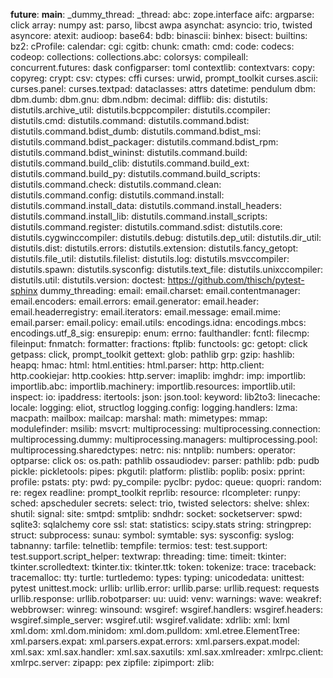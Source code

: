 __future__:
__main__:
_dummy_thread:
_thread:
abc: zope.interface
aifc:
argparse: click
array: numpy
ast: parso, libcst awpa
asynchat:
asyncio: trio, twisted
asyncore:
atexit:
audioop:
base64:
bdb:
binascii:
binhex:
bisect:
builtins:
bz2:
cProfile:
calendar:
cgi:
cgitb:
chunk:
cmath:
cmd:
code:
codecs:
codeop:
collections:
collections.abc:
colorsys:
compileall:
concurrent.futures: dask
configparser: toml
contextlib:
contextvars:
copy:
copyreg:
crypt:
csv:
ctypes: cffi
curses: urwid, prompt_toolkit
curses.ascii:
curses.panel:
curses.textpad:
dataclasses: attrs
datetime: pendulum
dbm:
dbm.dumb:
dbm.gnu:
dbm.ndbm:
decimal:
difflib:
dis:
distutils:
distutils.archive_util:
distutils.bcppcompiler:
distutils.ccompiler:
distutils.cmd:
distutils.command:
distutils.command.bdist:
distutils.command.bdist_dumb:
distutils.command.bdist_msi:
distutils.command.bdist_packager:
distutils.command.bdist_rpm:
distutils.command.bdist_wininst:
distutils.command.build:
distutils.command.build_clib:
distutils.command.build_ext:
distutils.command.build_py:
distutils.command.build_scripts:
distutils.command.check:
distutils.command.clean:
distutils.command.config:
distutils.command.install:
distutils.command.install_data:
distutils.command.install_headers:
distutils.command.install_lib:
distutils.command.install_scripts:
distutils.command.register:
distutils.command.sdist:
distutils.core:
distutils.cygwinccompiler:
distutils.debug:
distutils.dep_util:
distutils.dir_util:
distutils.dist:
distutils.errors:
distutils.extension:
distutils.fancy_getopt:
distutils.file_util:
distutils.filelist:
distutils.log:
distutils.msvccompiler:
distutils.spawn:
distutils.sysconfig:
distutils.text_file:
distutils.unixccompiler:
distutils.util:
distutils.version:
doctest: https://github.com/thisch/pytest-sphinx
dummy_threading:
email:
email.charset:
email.contentmanager:
email.encoders:
email.errors:
email.generator:
email.header:
email.headerregistry:
email.iterators:
email.message:
email.mime:
email.parser:
email.policy:
email.utils:
encodings.idna:
encodings.mbcs:
encodings.utf_8_sig:
ensurepip:
enum:
errno:
faulthandler:
fcntl:
filecmp:
fileinput:
fnmatch:
formatter:
fractions:
ftplib:
functools:
gc:
getopt: click
getpass: click, prompt_toolkit
gettext:
glob: pathlib
grp:
gzip:
hashlib:
heapq:
hmac:
html:
html.entities:
html.parser:
http:
http.client:
http.cookiejar:
http.cookies:
http.server:
imaplib:
imghdr:
imp:
importlib:
importlib.abc:
importlib.machinery:
importlib.resources:
importlib.util:
inspect:
io:
ipaddress:
itertools:
json:
json.tool:
keyword:
lib2to3:
linecache:
locale:
logging: eliot, structlog
logging.config:
logging.handlers:
lzma:
macpath:
mailbox:
mailcap:
marshal:
math:
mimetypes:
mmap:
modulefinder:
msilib:
msvcrt:
multiprocessing:
multiprocessing.connection:
multiprocessing.dummy:
multiprocessing.managers:
multiprocessing.pool:
multiprocessing.sharedctypes:
netrc:
nis:
nntplib:
numbers:
operator:
optparse: click
os:
os.path: pathlib
ossaudiodev:
parser:
pathlib:
pdb: pudb
pickle:
pickletools:
pipes:
pkgutil:
platform:
plistlib:
poplib:
posix:
pprint:
profile:
pstats:
pty:
pwd:
py_compile:
pyclbr:
pydoc:
queue:
quopri:
random:
re: regex
readline: prompt_toolkit
reprlib:
resource:
rlcompleter:
runpy:
sched: apscheduler
secrets:
select: trio, twisted
selectors:
shelve:
shlex:
shutil:
signal:
site:
smtpd:
smtplib:
sndhdr:
socket:
socketserver:
spwd:
sqlite3: sqlalchemy core
ssl:
stat:
statistics: scipy.stats
string:
stringprep:
struct:
subprocess:
sunau:
symbol:
symtable:
sys:
sysconfig:
syslog:
tabnanny:
tarfile:
telnetlib:
tempfile:
termios:
test:
test.support:
test.support.script_helper:
textwrap:
threading:
time:
timeit:
tkinter:
tkinter.scrolledtext:
tkinter.tix:
tkinter.ttk:
token:
tokenize:
trace:
traceback:
tracemalloc:
tty:
turtle:
turtledemo:
types:
typing:
unicodedata:
unittest: pytest
unittest.mock:
urllib:
urllib.error:
urllib.parse:
urllib.request: requests
urllib.response:
urllib.robotparser:
uu:
uuid:
venv:
warnings:
wave:
weakref:
webbrowser:
winreg:
winsound:
wsgiref:
wsgiref.handlers:
wsgiref.headers:
wsgiref.simple_server:
wsgiref.util:
wsgiref.validate:
xdrlib:
xml: lxml
xml.dom:
xml.dom.minidom:
xml.dom.pulldom:
xml.etree.ElementTree:
xml.parsers.expat:
xml.parsers.expat.errors:
xml.parsers.expat.model:
xml.sax:
xml.sax.handler:
xml.sax.saxutils:
xml.sax.xmlreader:
xmlrpc.client:
xmlrpc.server:
zipapp: pex
zipfile:
zipimport:
zlib:

